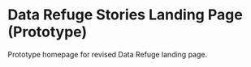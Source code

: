# Data Refuge Stories Landing Page (Prototype)

Prototype homepage for revised Data Refuge landing page.
